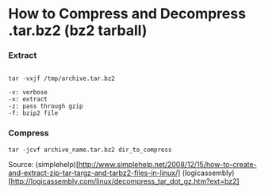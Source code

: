 # How to Compress and Decompress .tar.bz2 (bz2 tarball)

### Extract

```

tar -vxjf /tmp/archive.tar.bz2

-v: verbose
-x: extract
-z: pass through gzip
-f: bzip2 file

```

### Compress

```
tar -jcvf archive_name.tar.bz2 dir_to_compress
```

Source: (simplehelp)[http://www.simplehelp.net/2008/12/15/how-to-create-and-extract-zip-tar-targz-and-tarbz2-files-in-linux/]
(logicassembly)[http://logicassembly.com/linux/decompress_tar_dot_gz.htm?ext=bz2]
